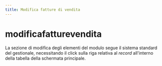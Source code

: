 ```yaml
---
title: Modifica fatture di vendita
---
```


# modificafatturevendita

La sezione di modifica degli elementi del modulo segue il sistema standard del gestionale, necessitando il click sulla riga relativa al _record_ all'interno della tabella della schermata principale.


